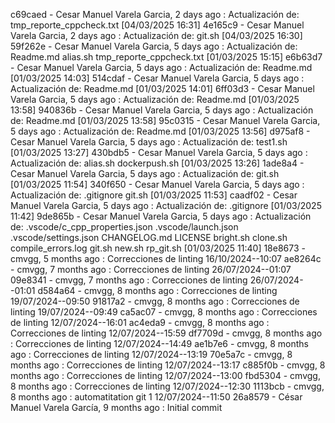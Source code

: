c69caed - Cesar Manuel Varela Garcia, 2 days ago : Actualización de: tmp_reporte_cppcheck.txt  [04/03/2025 16:31]
4e165c9 - Cesar Manuel Varela Garcia, 2 days ago : Actualización de: git.sh  [04/03/2025 16:30]
59f262e - Cesar Manuel Varela Garcia, 5 days ago : Actualización de: Readme.md alias.sh tmp_reporte_cppcheck.txt  [01/03/2025 15:15]
e6b63d7 - Cesar Manuel Varela Garcia, 5 days ago : Actualización de: Readme.md  [01/03/2025 14:03]
514cdaf - Cesar Manuel Varela Garcia, 5 days ago : Actualización de: Readme.md  [01/03/2025 14:01]
6ff03d3 - Cesar Manuel Varela Garcia, 5 days ago : Actualización de: Readme.md  [01/03/2025 13:58]
940836b - Cesar Manuel Varela Garcia, 5 days ago : Actualización de: Readme.md  [01/03/2025 13:58]
95c0315 - Cesar Manuel Varela Garcia, 5 days ago : Actualización de: Readme.md  [01/03/2025 13:56]
d975af8 - Cesar Manuel Varela Garcia, 5 days ago : Actualización de: test1.sh  [01/03/2025 13:27]
430bdb5 - Cesar Manuel Varela Garcia, 5 days ago : Actualización de: alias.sh dockerpush.sh  [01/03/2025 13:26]
1ade8a4 - Cesar Manuel Varela Garcia, 5 days ago : Actualización de: git.sh  [01/03/2025 11:54]
340f650 - Cesar Manuel Varela Garcia, 5 days ago : Actualización de: .gitignore git.sh  [01/03/2025 11:53]
caadf02 - Cesar Manuel Varela Garcia, 5 days ago : Actualización de: .gitignore  [01/03/2025 11:42]
9de865b - Cesar Manuel Varela Garcia, 5 days ago : Actualización de: .vscode/c_cpp_properties.json .vscode/launch.json .vscode/settings.json CHANGELOG.md LICENSE bright.sh clone.sh compile_errors.log git.sh new.sh rp_git.sh  [01/03/2025 11:40]
18e8673 - cmvgg, 5 months ago : Correcciones de linting 16/10/2024--10:07
ae8264c - cmvgg, 7 months ago : Correcciones de linting 26/07/2024--01:07
09e8341 - cmvgg, 7 months ago : Correcciones de linting 26/07/2024--01:01
d584a64 - cmvgg, 8 months ago : Correcciones de linting 19/07/2024--09:50
91817a2 - cmvgg, 8 months ago : Correcciones de linting 19/07/2024--09:49
ca5ac07 - cmvgg, 8 months ago : Correcciones de linting 12/07/2024--16:01
ac4eda9 - cmvgg, 8 months ago : Correcciones de linting 12/07/2024--15:59
df7709d - cmvgg, 8 months ago : Correcciones de linting 12/07/2024--14:49
ae1b7e6 - cmvgg, 8 months ago : Correcciones de linting 12/07/2024--13:19
70e5a7c - cmvgg, 8 months ago : Correcciones de linting 12/07/2024--13:17
c885f0b - cmvgg, 8 months ago : Correcciones de linting 12/07/2024--13:00
fbd5304 - cmvgg, 8 months ago : Correcciones de linting 12/07/2024--12:30
1113bcb - cmvgg, 8 months ago : automatitation git 1 12/07/2024--11:50
26a8579 - César Manuel Varela García, 9 months ago : Initial commit